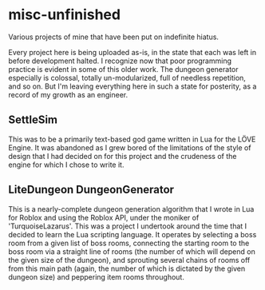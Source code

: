 # misc-unfinished
Various projects of mine that have been put on indefinite hiatus.

Every project here is being uploaded as-is, in the state that each was left in before development halted. I recognize now that poor programming practice is evident in some of this older work. The dungeon generator especially is colossal, totally un-modularized, full of needless repetition, and so on. But I'm leaving everything here in such a state for posterity, as a record of my growth as an engineer.

## SettleSim
This was to be a primarily text-based god game written in Lua for the LÖVE Engine. It was abandoned as I grew bored of the limitations of the style of design that I had decided on for this project and the crudeness of the engine for which I chose to write it.

## LiteDungeon DungeonGenerator
This is a nearly-complete dungeon generation algorithm that I wrote in Lua for Roblox and using the Roblox API, under the moniker of 'TurquoiseLazarus'. This was a project I undertook around the time that I decided to learn the Lua scripting language. It operates by selecting a boss room from a given list of boss rooms, connecting the starting room to the boss room via a straight line of rooms (the number of which will depend on the given size of the dungeon), and sprouting several chains of rooms off from this main path (again, the number of which is dictated by the given dungeon size) and peppering item rooms throughout.

